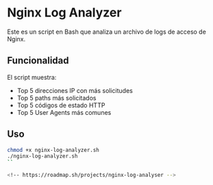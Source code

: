 # Nginx Log Analyzer

Este es un script en Bash que analiza un archivo de logs de acceso de Nginx.

## Funcionalidad

El script muestra:

- Top 5 direcciones IP con más solicitudes
- Top 5 paths más solicitados
- Top 5 códigos de estado HTTP
- Top 5 User Agents más comunes

## Uso

```bash
chmod +x nginx-log-analyzer.sh
./nginx-log-analyzer.sh
``

<!-- https://roadmap.sh/projects/nginx-log-analyser -->
